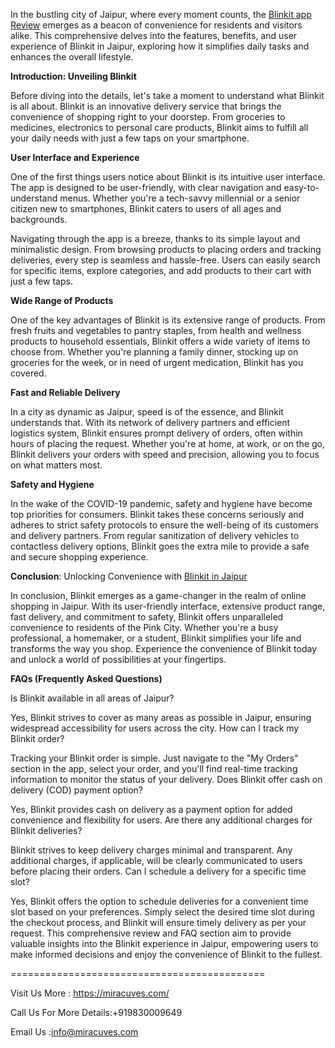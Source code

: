In the bustling city of Jaipur, where every moment counts, the <a href="https://miracuves.com/product/blinkit-clone/">Blinkit app Review</a> emerges as a beacon of convenience for residents and visitors alike. This comprehensive delves into the features, benefits, and user experience of Blinkit in Jaipur, exploring how it simplifies daily tasks and enhances the overall lifestyle.

**Introduction: Unveiling Blinkit**

Before diving into the details, let's take a moment to understand what Blinkit is all about. Blinkit is an innovative delivery service that brings the convenience of shopping right to your doorstep. From groceries to medicines, electronics to personal care products, Blinkit aims to fulfill all your daily needs with just a few taps on your smartphone.

**User Interface and Experience**

One of the first things users notice about Blinkit is its intuitive user interface. The app is designed to be user-friendly, with clear navigation and easy-to-understand menus. Whether you're a tech-savvy millennial or a senior citizen new to smartphones, Blinkit caters to users of all ages and backgrounds.

Navigating through the app is a breeze, thanks to its simple layout and minimalistic design. From browsing products to placing orders and tracking deliveries, every step is seamless and hassle-free. Users can easily search for specific items, explore categories, and add products to their cart with just a few taps.

**Wide Range of Products**

One of the key advantages of Blinkit is its extensive range of products. From fresh fruits and vegetables to pantry staples, from health and wellness products to household essentials, Blinkit offers a wide variety of items to choose from. Whether you're planning a family dinner, stocking up on groceries for the week, or in need of urgent medication, Blinkit has you covered.

**Fast and Reliable Delivery**

In a city as dynamic as Jaipur, speed is of the essence, and Blinkit understands that. With its network of delivery partners and efficient logistics system, Blinkit ensures prompt delivery of orders, often within hours of placing the request. Whether you're at home, at work, or on the go, Blinkit delivers your orders with speed and precision, allowing you to focus on what matters most.

**Safety and Hygiene**

In the wake of the COVID-19 pandemic, safety and hygiene have become top priorities for consumers. Blinkit takes these concerns seriously and adheres to strict safety protocols to ensure the well-being of its customers and delivery partners. From regular sanitization of delivery vehicles to contactless delivery options, Blinkit goes the extra mile to provide a safe and secure shopping experience.

**Conclusion**: Unlocking Convenience with <a href="https://miracuves.com/product/blinkit-clone/">Blinkit in Jaipur</a>

In conclusion, Blinkit emerges as a game-changer in the realm of online shopping in Jaipur. With its user-friendly interface, extensive product range, fast delivery, and commitment to safety, Blinkit offers unparalleled convenience to residents of the Pink City. Whether you're a busy professional, a homemaker, or a student, Blinkit simplifies your life and transforms the way you shop. Experience the convenience of Blinkit today and unlock a world of possibilities at your fingertips.

**FAQs (Frequently Asked Questions)**

Is Blinkit available in all areas of Jaipur?

Yes, Blinkit strives to cover as many areas as possible in Jaipur, ensuring widespread accessibility for users across the city.
How can I track my Blinkit order?

Tracking your Blinkit order is simple. Just navigate to the "My Orders" section in the app, select your order, and you'll find real-time tracking information to monitor the status of your delivery.
Does Blinkit offer cash on delivery (COD) payment option?

Yes, Blinkit provides cash on delivery as a payment option for added convenience and flexibility for users.
Are there any additional charges for Blinkit deliveries?

Blinkit strives to keep delivery charges minimal and transparent. Any additional charges, if applicable, will be clearly communicated to users before placing their orders.
Can I schedule a delivery for a specific time slot?

Yes, Blinkit offers the option to schedule deliveries for a convenient time slot based on your preferences. Simply select the desired time slot during the checkout process, and Blinkit will ensure timely delivery as per your request.
This comprehensive review and FAQ section aim to provide valuable insights into the Blinkit experience in Jaipur, empowering users to make informed decisions and enjoy the convenience of Blinkit to the fullest.

============================================

Visit Us More : https://miracuves.com/

Call Us For More Details:+919830009649

Email Us :info@miracuves.com

